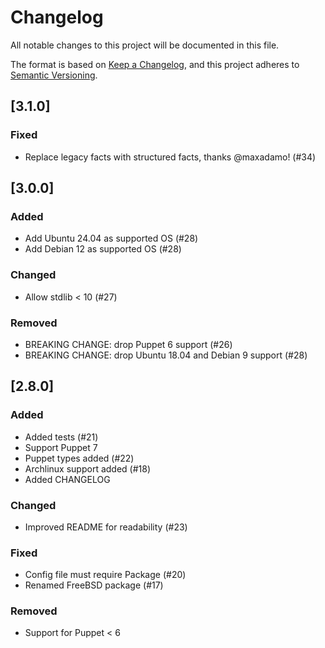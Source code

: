 # Changelog
All notable changes to this project will be documented in this file.

The format is based on [Keep a Changelog](https://keepachangelog.com/en/1.0.0/),
and this project adheres to [Semantic Versioning](https://semver.org/spec/v2.0.0.html).

## [3.1.0]
### Fixed
- Replace legacy facts with structured facts, thanks @maxadamo! (#34)

## [3.0.0]
### Added
- Add Ubuntu 24.04 as supported OS (#28)
- Add Debian 12 as supported OS (#28)
### Changed
- Allow stdlib < 10 (#27)
### Removed
- BREAKING CHANGE: drop Puppet 6 support (#26)
- BREAKING CHANGE: drop Ubuntu 18.04 and Debian 9 support (#28)

## [2.8.0]
### Added
- Added tests (#21)
- Support Puppet 7
- Puppet types added (#22)
- Archlinux support added (#18)
- Added CHANGELOG
### Changed
- Improved README for readability (#23)
### Fixed
- Config file must require Package (#20)
- Renamed FreeBSD package (#17)
### Removed
- Support for Puppet < 6

